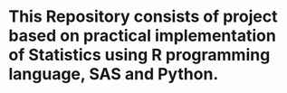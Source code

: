 <h1>This Repository consists of project based on practical implementation of Statistics using R programming language, SAS and Python.</h1>
